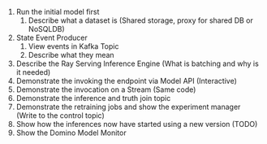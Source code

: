 1. Run the initial model first
   1. Describe what a dataset is (Shared storage, proxy for shared DB or NoSQLDB)
2. State Event Producer 
   1. View events in Kafka Topic
   2. Describe what they mean
3. Describe the Ray Serving Inference Engine (What is batching and why is it needed)
4. Demonstrate the invoking the endpoint via Model API (Interactive)
5. Demonstrate the invocation on a Stream (Same code)
6. Demonstrate the inference and truth join topic
7. Demonstrate the retraining jobs and show the experiment manager (Write to the control topic)
8. Show how the inferences now have started using a new version (TODO)
9. Show the Domino Model Monitor